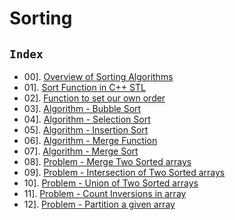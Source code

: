 # Sorting

## `Index`

- 00]. [Overview of Sorting Algorithms](https://github.com/mr-vicky/DSA/tree/main/06%5D.%20Sorting/00_Overview_of_Sorting_Algorithms)
- 01]. [Sort Function in C++ STL](https://github.com/mr-vicky/DSA/blob/main/06%5D.%20Sorting/01_Sort_Function_in_CPP-STL.cpp)
- 02]. [Function to set our own order](https://github.com/mr-vicky/DSA/blob/main/06%5D.%20Sorting/02_Function_to_set_our_own_order.cpp)
- 03]. [Algorithm - Bubble Sort](https://github.com/mr-vicky/DSA/blob/main/06%5D.%20Sorting/03_Bubble_Sort.cpp)
- 04]. [Algorithm - Selection Sort](https://github.com/mr-vicky/DSA/blob/main/06%5D.%20Sorting/04_Selection_Sort.cpp)
- 05]. [Algorithm - Insertion Sort](https://github.com/mr-vicky/DSA/blob/main/06%5D.%20Sorting/05_Insertion_Sort.cpp)
- 06]. [Algorithm - Merge Function](https://github.com/mr-vicky/DSA/blob/main/06%5D.%20Sorting/06_Merge_Function_of_Merge_Sort.cpp)
- 07]. [Algorithm - Merge Sort](https://github.com/mr-vicky/DSA/blob/main/06%5D.%20Sorting/07_Merge_Sort.cpp)
- 08]. [Problem - Merge Two Sorted arrays](https://github.com/mr-vicky/DSA/blob/main/06%5D.%20Sorting/08_Merge_two_sorted_arrays.cpp)
- 09]. [Problem - Intersection of Two Sorted arrays](https://github.com/mr-vicky/DSA/blob/main/06%5D.%20Sorting/09_Intersection_of_two_sorted_arrays.cpp)
- 10]. [Problem - Union of Two Sorted arrays](https://github.com/mr-vicky/DSA/blob/main/06%5D.%20Sorting/10_Union_of_two_sorted_arrays.cpp)
- 11]. [Problem - Count Inversions in array](https://github.com/mr-vicky/DSA/blob/main/06%5D.%20Sorting/11_Count%20_inversions_in_Array.cpp)
- 12]. [Problem - Partition a given array](https://github.com/mr-vicky/DSA/blob/main/06%5D.%20Sorting/12_Partition_a_given_array.cpp)